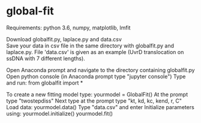 # global-fit

Requirements:
python 3.6, numpy, matplotlib, lmfit

Download globalfit.py, laplace.py and data.csv\
Save your data in csv file in the same directory with globalfit.py and laplace.py.
File 'data.csv' is given as an example (UvrD translocation on ssDNA with 7 different lengths).

Open Anaconda prompt and navigate to the directory containing globalfit.py
Open python console (in Anaconda prompt type "jupyter console")
Type and run:
from globalfit import *

To create a new fitting model type:
yourmodel = GlobalFit()
At the prompt type "twostepdiss"
Next type at the prompt type "kt, kd, kc, kend, r, C"
Load data:
yourmodel.data()
Type "data.csv" and enter
Initialize parameters using:
yourmodel.initialize()
yourmodel.fit()
